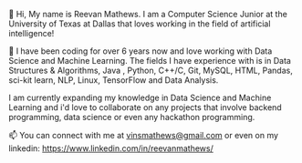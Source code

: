 👋 Hi, My name is Reevan Mathews. I am a Computer Science Junior at the University of Texas at Dallas that loves working in the field of artificial intelligence! 

🌱 I have been coding for over 6 years now and love working with Data Science and Machine Learning. The fields I have experience with is in Data Structures & Algorithms, Java , Python, C++/C, Git, MySQL, HTML, Pandas, sci-kit learn, NLP, Linux, TensorFlow and Data Analysis.

I am currently expanding my knowledge in Data Science and Machine Learning and i'd love to collaborate on any projects that involve backend programming, data science or even any hackathon programming.

📫 You can connect with me at vinsmathews@gmail.com or even on my linkedin: https://www.linkedin.com/in/reevanmathews/

<!---
rmathews19/rmathews19 is a ✨ special ✨ repository because its `README.md` (this file) appears on your GitHub profile.
You can click the Preview link to take a look at your changes.
--->

